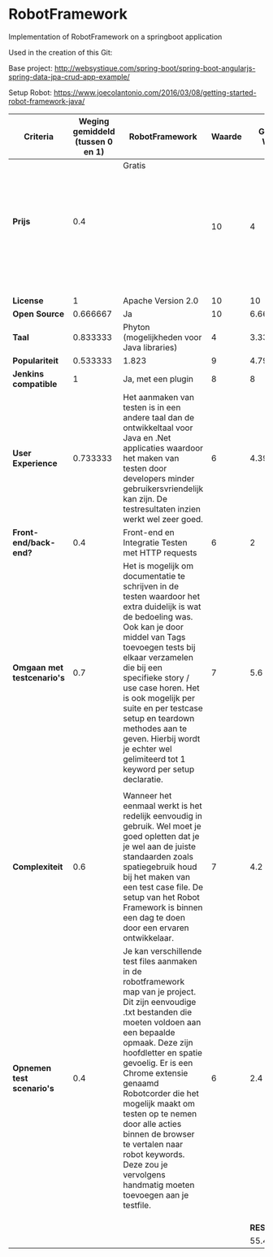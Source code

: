 # RobotFramework
Implementation of RobotFramework on a springboot application

Used in the creation of this Git:

Base project:
http://websystique.com/spring-boot/spring-boot-angularjs-spring-data-jpa-crud-app-example/

Setup Robot:
https://www.joecolantonio.com/2016/03/08/getting-started-robot-framework-java/



| **Criteria**                 | **Weging gemiddeld (tussen 0 en 1)** | **RobotFramework**                                                                                                                                                                                                                                                                                                                                                                                                                                            | **Waarde** | **Gewogen Waarde** |
|--------------------------|----------------------------------|-----------------------------------------------------------------------------------------------------------------------------------------------------------------------------------------------------------------------------------------------------------------------------------------------------------------------------------------------------------------------------------------------------------------------------------------------------------|--------|----------------|
| **Prijs**                   | 0.4                              | Gratis                                                                                                                                                                                                                                                                                                                                                                                                                                                    | 10     | 4              |
| **License**                  | 1                                | Apache Version 2.0                                                                                                                                                                                                                                                                                                                                                                                                                                        | 10     | 10             |
| **Open Source**              | 0.666667                         | Ja                                                                                                                                                                                                                                                                                                                                                                                                                                                        | 10     | 6.66666667     |
| **Taal**                     | 0.833333                         | Phyton (mogelijkheden voor Java   libraries)                                                                                                                                                                                                                                                                                                                                                                                                              | 4      | 3.333333332    |
| **Populariteit**             | 0.533333                         | 1.823                                                                                                                                                                                                                                                                                                                                                                                                                                                     | 9      | 4.799999997    |
| **Jenkins compatible**       | 1                                | Ja, met een plugin                                                                                                                                                                                                                                                                                                                                                                                                                                        | 8      | 8              |
| **User Experience**          | 0.733333                         | Het aanmaken van testen is in   een andere taal dan de ontwikkeltaal voor Java en .Net applicaties waardoor   het maken van testen door developers minder gebruikersvriendelijk kan zijn.   De testresultaten inzien werkt wel zeer goed.                                                                                                                                                                                                                 | 6      | 4.399999998    |
| **Front-end/back-end?**      | 0.4                              | Front-end en Integratie Testen   met HTTP requests                                                                                                                                                                                                                                                                                                                                                                                                        | 6      | 2              |
| **Omgaan met testcenario's** | 0.7                              | Het is mogelijk om documentatie   te schrijven in de testen waardoor het extra duidelijk is wat de bedoeling   was. Ook kan je door middel van Tags toevoegen tests bij elkaar verzamelen   die bij een specifieke story / use case horen. Het is ook mogelijk per suite   en per testcase setup en teardown methodes aan te geven. Hierbij wordt je   echter wel gelimiteerd tot 1 keyword per setup declaratie.                                         | 7      | 5.6            |
|                          |                                  |                                                                                                                                                                                                                                                                                                                                                                                                                                                           |        |                |
| **Complexiteit**             | 0.6                              | Wanneer het eenmaal werkt is het   redelijk eenvoudig in gebruik. Wel moet je goed opletten dat je je wel aan de   juiste standaarden zoals spatiegebruik houd bij het maken van een test case   file. De setup van het Robot Framework is binnen een dag te doen door een   ervaren ontwikkelaar.                                                                                                                                                        | 7      | 4.2            |
| **Opnemen test scenario's**  | 0.4                              | Je kan verschillende test files   aanmaken in de robotframework map van je project. Dit zijn eenvoudige .txt   bestanden die moeten voldoen aan een bepaalde opmaak. Deze zijn hoofdletter   en spatie gevoelig. Er is een Chrome extensie genaamd Robotcorder die het   mogelijk maakt om testen op te nemen door alle acties binnen de browser te   vertalen naar robot keywords. Deze zou je vervolgens handmatig moeten   toevoegen aan je testfile.  | 6      | 2.4            |
|                          |                                  |                                                                                                                                                                                                                                                                                                                                                                                                                                                           |        |                |
|                          |                                  |                                                                                                                                                                                                                                                                                                                                                                                                                                                           |        |                |
|                          |                                  |                                                                                                                                                                                                                                                                                                                                                                                                                                                           |        |                |
|                          |                                  |                                                                                                                                                                                                                                                                                                                                                                                                                                                           |        | **RESULTAAT**      |
|                          |                                  |                                                                                                                                                                                                                                                                                                                                                                                                                                                           |        | 55.4           |
